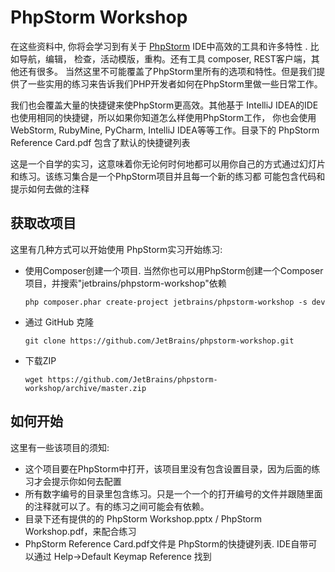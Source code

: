 # PhpStorm Workshop

在这些资料中, 你将会学习到有关于 [PhpStorm](http://www.jetbrains.com/phpstorm) IDE中高效的工具和许多特性 . 比如导航，编辑，
检查，活动模版，重构。还有工具 composer, REST客户端，其他还有很多。 当然这里不可能覆盖了PhpStorm里所有的选项和特性。但是我们提
供了一些实用的练习来告诉我们PHP开发者如何在PhpStorm里做一些日常工作。

我们也会覆盖大量的快捷键来使PhpStorm更高效。其他基于 IntelliJ IDEA的IDE也使用相同的快捷键，所以如果你知道怎么样使用PhpStorm工作，
你也会使用WebStorm, RubyMine, PyCharm, IntelliJ IDEA等等工作。目录下的 PhpStorm Reference Card.pdf 包含了默认的快捷键列表

这是一个自学的实习，这意味着你无论何时何地都可以用你自己的方式通过幻灯片和练习。该练习集合是一个PhpStorm项目并且每一个新的练习都
可能包含代码和提示如何去做的注释

## 获取改项目
这里有几种方式可以开始使用 PhpStorm实习开始练习:

* 使用Composer创建一个项目. 当然你也可以用PhpStorm创建一个Composer项目，并搜索"jetbrains/phpstorm-workshop"依赖

    ``php composer.phar create-project jetbrains/phpstorm-workshop -s dev``

* 通过 GitHub 克隆

    ``git clone https://github.com/JetBrains/phpstorm-workshop.git``

* 下载ZIP

    ``wget https://github.com/JetBrains/phpstorm-workshop/archive/master.zip``

## 如何开始

这里有一些该项目的须知:

* 这个项目要在PhpStorm中打开，该项目里没有包含设置目录，因为后面的练习才会提示你如何去配置
* 所有数字编号的目录里包含练习。只是一个一个的打开编号的文件并跟随里面的注释就可以了。有的练习之间可能会有依赖。
* 目录下还有提供的的 PhpStorm Workshop.pptx / PhpStorm Workshop.pdf，来配合练习
* PhpStorm Reference Card.pdf文件是 PhpStorm的快捷键列表. IDE自带可以通过 Help->Default Keymap Reference 找到

